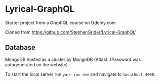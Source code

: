 # Lyrical-GraphQL
Starter project from a GraphQL course on Udemy.com

Cloned from https://github.com/StephenGrider/Lyrical-GraphQL'


## Database
MongoDB hosted as a cluster by MongoDB (Atlas).
(Password was autogenerated on the website).

To start the local server run `yarn run dev` and navigate to `localhost:4000`.
